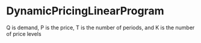 # DynamicPricingLinearProgram
 
Q is demand, P is the price, T is the number of periods, and K is the number of price levels

